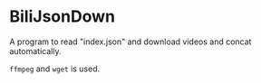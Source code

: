 # BiliJsonDown

A program to read "index.json" and download videos and concat automatically.

`ffmpeg` and `wget` is used.
